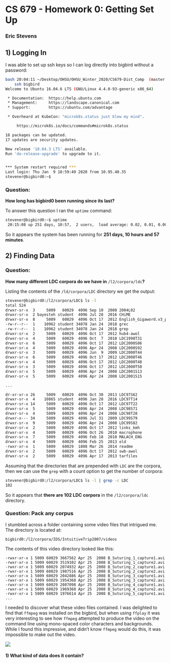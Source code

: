 # CS 679 - Homework 0: Getting Set Up
### Eric Stevens

## 1) Logging In

I was able to set up ssh keys so I can log directly into bigbird without a password:

```bash
bash 20:04:11 ~/Desktop/OHSU/OHSU_Winter_2020/CS679-Dist_Comp  (master *) $: 
    ssh bigbird
Welcome to Ubuntu 16.04.6 LTS (GNU/Linux 4.4.0-93-generic x86_64)

 * Documentation:  https://help.ubuntu.com
 * Management:     https://landscape.canonical.com
 * Support:        https://ubuntu.com/advantage

 * Overheard at KubeCon: "microk8s.status just blew my mind".

     https://microk8s.io/docs/commands#microk8s.status

18 packages can be updated.
17 updates are security updates.

New release '18.04.3 LTS' available.
Run 'do-release-upgrade' to upgrade to it.


*** System restart required ***
Last login: Thu Jan  9 18:59:49 2020 from 10.95.40.35
stevener@bigbird0:~$ 
```

### Question:
**How long has bigbird0 been running since its last?**

To answer this question I ran the `uptime` command:

```bash
stevener@bigbird0:~$ uptime
 20:15:08 up 251 days, 10:57,  2 users,  load average: 0.02, 0.01, 0.00
```

So it appears the system has been running for **251 days, 10 hours and 57 minutes**.


## 2) Finding Data
### Question:
**How many different LDC corpora do we have in** `/l2/corpora/ldc`**?**

Listing the contents of the `/ld/corpora/LDC` directory we get the output:

```bash
stevener@bigbird0:/l2/corpora/LDC$ ls -l
total 524
drwxr-sr-x  3     5009   60029  4096 Sep 10  2008 2004L02
drwxr-sr-x  2 bayesteh student  4096 Jul 28  2016 CHiME
drwxr-sr-x  8     5009   60029  4096 Oct 17  2012 English_Gigaword.v3_proc
-rw-r--r--  1    10962 student 34078 Jan 24  2018 grec
-rw-r--r--  1    10962 student 34078 Jan 24  2018 grep
drwxr-sr-x  2     5009   60029  4096 Oct 17  2012 hub4-awol
drwxr-sr-x  4     5009   60029  4096 Oct  7  2010 LDC1998T31
drwxr-sr-x  6     5009   60029  4096 Oct 17  2012 LDC2000S86
drwxr-sr-x  4     5009   60029  4096 Apr 24  2008 LDC2000S92
drwxr-sr-x  3     5009   60029  4096 Jun  9  2009 LDC2000T44
drwxr-sr-x  6     5009   60029  4096 Oct 17  2012 LDC2000T46
drwxr-sr-x  4     5009   60029  4096 Oct 17  2012 LDC2000T48
drwxr-sr-x  3     5009   60029  4096 Oct 17  2012 LDC2000T50
drwxr-sr-x  5     5009   60029  4096 Apr 24  2008 LDC2001S13
drwxr-sr-x  5     5009   60029  4096 Apr 24  2008 LDC2001S15

...

dr-xr-xr-x 26     5009   60029  4096 Oct 30  2013 LDC97S62
drwxr-sr-x  4    10865 student  4096 Jan 28  2016 LDC97T14
drwxr-sr-x 14     5009   60029  4096 Oct 17  2012 LDC97T22
drwxr-sr-x  5     5009   60029  4096 Apr 24  2008 LDC98S71
drwxr-sr-x  4     5009   60029  4096 Apr 24  2008 LDC98T28
drwxr-x--- 34     5009   60029  4096 Jul 31  2009 LDC99S79
drwxr-sr-x  9     5009   60029  4096 Apr 24  2008 LDC99S82
drwxr-sr-x  2     5009   60029  4096 Oct 17  2012 links_kmh
drwxr-xr-x  4     5009   60029  4096 Oct 26  2010 macrophone
drwxr-sr-x  7     5009   60029  4096 Feb 18  2010 MALACH_ENG
drwxr-sr-x  4     5009   60029  4096 Feb 25  2013 old
-rwxr-xr-x  1     5009   60029  1808 Mar 26  2014 readme
drwxr-sr-x  2     5009   60029  4096 Oct 17  2012 swb-awol
drwxr-sr-x  2     5009   60029  4096 Apr 17  2013 tarfiles
```

Assuming that the directories that are prepended with `LDC` are the corpora, then we can use the `grep` with a count option to get the number of corpora:

```bash
stevener@bigbird0:/l2/corpora/LDC$ ls -l | grep -c LDC
102
```

So it appears that **there are 102 LDC corpora** in the `/l2/corpora/ldc` directory.

### Question: Pack any corpus

I stumbled across a folder containing some video files that intrigued me. The directory is located at:

```
bigbird0:/l2/corpora/IDS/IntuitiveTrip2007/videos
``` 
The contents of this video directory looked like this:

```
-rwxr-xr-x 1 5009 60029 3667562 Apr 25  2008 B_Suturing_1_capture1.avi
-rwxr-xr-x 1 5009 60029 3519102 Apr 25  2008 B_Suturing_1_capture2.avi
-rwxr-xr-x 1 5009 60029 2074932 Apr 25  2008 B_Suturing_2_capture1.avi
-rwxr-xr-x 1 5009 60029 1987516 Apr 25  2008 B_Suturing_2_capture2.avi
-rwxr-xr-x 1 5009 60029 2042886 Apr 25  2008 B_Suturing_3_capture1.avi
-rwxr-xr-x 1 5009 60029 1954368 Apr 25  2008 B_Suturing_3_capture2.avi
-rwxr-xr-x 1 5009 60029 2087098 Apr 25  2008 B_Suturing_4_capture1.avi
-rwxr-xr-x 1 5009 60029 1969368 Apr 25  2008 B_Suturing_4_capture2.avi
-rwxr-xr-x 1 5009 60029 1976614 Apr 25  2008 B_Suturing_5_capture1.avi
...

```

I needed to discover what these video files contained. I was delighted to find that `ffmpeg` was installed on the bigbird, but when using `ffplay` it was very interesting to see how `ffmpeg` attempted to produce the video on the command line using mono-spaced color characters and backgrounds. While I found this impressive, and didn’t know `ffmpeg` would do this, it was impossible to make out the video.

<img src=“FFPLAY.png”>



#### 1) What kind of data does it contain?



